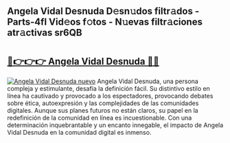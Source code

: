 ## Angela Vidal Desnuda D𝚎sn𝚞dos filtr𝚊dos - Parts-4fI Vid𝚎os f𝚘tos - N𝚞evas filtr𝚊ciones atr𝚊ctivas sr6QB

# <h2><a href="http://mbbdf7x.tromn.icu/?c=Angela+Vidal+Desnuda">🔗👉👉👉 Angela Vidal Desnuda 🔗🔗</a></h2>

[![Angela Vidal Desnuda nuevo](https://i.imgur.com/pEAQMta.gif)](http://mbbdf7x.tromn.icu/?c=Angela+Vidal+Desnuda)
Angela Vidal Desnuda, una persona compleja y estimulante, desafía la definición fácil. Su distintivo estilo en línea ha cautivado y provocado a los espectadores, provocando debates sobre ética, autoexpresión y las complejidades de las comunidades digitales. Aunque sus planes futuros no están claros, su papel en la redefinición de la comunidad en línea es incuestionable. Con una determinación inquebrantable y un encanto innegable, el impacto de Angela Vidal Desnuda en la comunidad digital es inmenso.
